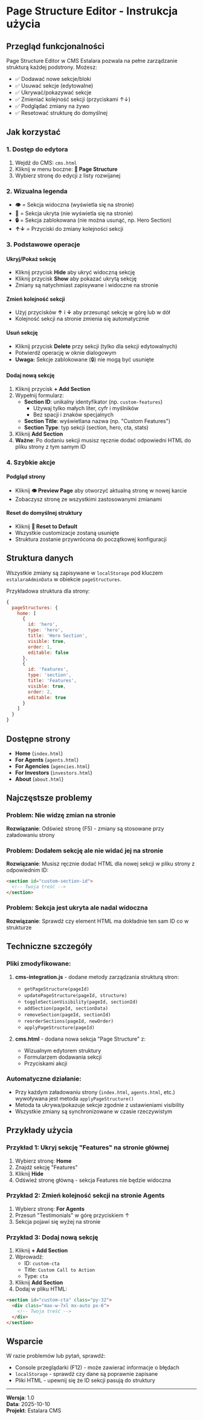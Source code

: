 # Page Structure Editor - Instrukcja użycia

## Przegląd funkcjonalności

Page Structure Editor w CMS Estalara pozwala na pełne zarządzanie strukturą każdej podstrony. Możesz:
- ✅ Dodawać nowe sekcje/bloki
- ✅ Usuwać sekcje (edytowalne)
- ✅ Ukrywać/pokazywać sekcje
- ✅ Zmieniać kolejność sekcji (przyciskami ↑↓)
- ✅ Podglądać zmiany na żywo
- ✅ Resetować strukturę do domyślnej

## Jak korzystać

### 1. Dostęp do edytora

1. Wejdź do CMS: `cms.html`
2. Kliknij w menu boczne: **🧩 Page Structure**
3. Wybierz stronę do edycji z listy rozwijanej

### 2. Wizualna legenda

- **👁️** = Sekcja widoczna (wyświetla się na stronie)
- **🚫** = Sekcja ukryta (nie wyświetla się na stronie)
- **🔒** = Sekcja zablokowana (nie można usunąć, np. Hero Section)
- **↑↓** = Przyciski do zmiany kolejności sekcji

### 3. Podstawowe operacje

#### Ukryj/Pokaż sekcję
- Kliknij przycisk **Hide** aby ukryć widoczną sekcję
- Kliknij przycisk **Show** aby pokazać ukrytą sekcję
- Zmiany są natychmiast zapisywane i widoczne na stronie

#### Zmień kolejność sekcji
- Użyj przycisków **↑** i **↓** aby przesunąć sekcję w górę lub w dół
- Kolejność sekcji na stronie zmienia się automatycznie

#### Usuń sekcję
- Kliknij przycisk **Delete** przy sekcji (tylko dla sekcji edytowalnych)
- Potwierdź operację w oknie dialogowym
- **Uwaga:** Sekcje zablokowane (🔒) nie mogą być usunięte

#### Dodaj nową sekcję
1. Kliknij przycisk **+ Add Section**
2. Wypełnij formularz:
   - **Section ID**: unikalny identyfikator (np. `custom-features`)
     - Używaj tylko małych liter, cyfr i myślników
     - Bez spacji i znaków specjalnych
   - **Section Title**: wyświetlana nazwa (np. "Custom Features")
   - **Section Type**: typ sekcji (section, hero, cta, stats)
3. Kliknij **Add Section**
4. **Ważne**: Po dodaniu sekcji musisz ręcznie dodać odpowiedni HTML do pliku strony z tym samym ID

### 4. Szybkie akcje

#### Podgląd strony
- Kliknij **👁️ Preview Page** aby otworzyć aktualną stronę w nowej karcie
- Zobaczysz stronę ze wszystkimi zastosowanymi zmianami

#### Reset do domyślnej struktury
- Kliknij **🔄 Reset to Default**
- Wszystkie customizacje zostaną usunięte
- Struktura zostanie przywrócona do początkowej konfiguracji

## Struktura danych

Wszystkie zmiany są zapisywane w `localStorage` pod kluczem `estalaraAdminData` w obiekcie `pageStructures`.

Przykładowa struktura dla strony:
```javascript
{
  pageStructures: {
    home: [
      {
        id: 'hero',
        type: 'hero',
        title: 'Hero Section',
        visible: true,
        order: 1,
        editable: false
      },
      {
        id: 'features',
        type: 'section',
        title: 'Features',
        visible: true,
        order: 2,
        editable: true
      }
    ]
  }
}
```

## Dostępne strony

- **Home** (`index.html`)
- **For Agents** (`agents.html`)
- **For Agencies** (`agencies.html`)
- **For Investors** (`investors.html`)
- **About** (`about.html`)

## Najczęstsze problemy

### Problem: Nie widzę zmian na stronie
**Rozwiązanie**: Odśwież stronę (F5) - zmiany są stosowane przy załadowaniu strony

### Problem: Dodałem sekcję ale nie widać jej na stronie
**Rozwiązanie**: Musisz ręcznie dodać HTML dla nowej sekcji w pliku strony z odpowiednim ID:
```html
<section id="custom-section-id">
  <!-- Twoja treść -->
</section>
```

### Problem: Sekcja jest ukryta ale nadal widoczna
**Rozwiązanie**: Sprawdź czy element HTML ma dokładnie ten sam ID co w strukturze

## Techniczne szczegóły

### Pliki zmodyfikowane:
1. **cms-integration.js** - dodane metody zarządzania strukturą stron:
   - `getPageStructure(pageId)`
   - `updatePageStructure(pageId, structure)`
   - `toggleSectionVisibility(pageId, sectionId)`
   - `addSection(pageId, sectionData)`
   - `removeSection(pageId, sectionId)`
   - `reorderSections(pageId, newOrder)`
   - `applyPageStructure(pageId)`

2. **cms.html** - dodana nowa sekcja "Page Structure" z:
   - Wizualnym edytorem struktury
   - Formularzem dodawania sekcji
   - Przyciskami akcji

### Automatyczne działanie:
- Przy każdym załadowaniu strony (`index.html`, `agents.html`, etc.) wywoływana jest metoda `applyPageStructure()`
- Metoda ta ukrywa/pokazuje sekcje zgodnie z ustawieniami visibility
- Wszystkie zmiany są synchronizowane w czasie rzeczywistym

## Przykłady użycia

### Przykład 1: Ukryj sekcję "Features" na stronie głównej
1. Wybierz stronę: **Home**
2. Znajdź sekcję "Features"
3. Kliknij **Hide**
4. Odśwież stronę główną - sekcja Features nie będzie widoczna

### Przykład 2: Zmień kolejność sekcji na stronie Agents
1. Wybierz stronę: **For Agents**
2. Przesuń "Testimonials" w górę przyciskiem ↑
3. Sekcja pojawi się wyżej na stronie

### Przykład 3: Dodaj nową sekcję
1. Kliknij **+ Add Section**
2. Wprowadź:
   - ID: `custom-cta`
   - Title: `Custom Call to Action`
   - Type: `cta`
3. Kliknij **Add Section**
4. Dodaj w pliku HTML:
```html
<section id="custom-cta" class="py-32">
  <div class="max-w-7xl mx-auto px-6">
    <!-- Twoja treść -->
  </div>
</section>
```

## Wsparcie

W razie problemów lub pytań, sprawdź:
- Console przeglądarki (F12) - może zawierać informacje o błędach
- `localStorage` - sprawdź czy dane są poprawnie zapisane
- Pliki HTML - upewnij się że ID sekcji pasują do struktury

---

**Wersja**: 1.0  
**Data**: 2025-10-10  
**Projekt**: Estalara CMS
